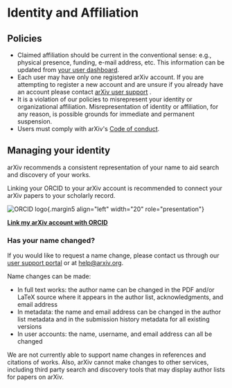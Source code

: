 # Identity and Affiliation

## Policies

-   Claimed affiliation should be current in
    the conventional sense: e.g., physical presence, funding, e-mail
    address, etc. This information can be updated from [your user dashboard](https://arxiv.org/user/).
-   Each user may have only one registered arXiv account. If you are
    attempting to register a new account and are unsure if you already
    have an account please contact [arXiv user support](https://arxiv.org/support) .
-   It is a violation of our policies to misrepresent your identity or
    organizational affiliation. Misrepresentation of identity or affiliation, for any
    reason, is possible grounds for immediate and permanent suspension.
-   Users must comply with arXiv's [Code of conduct](code_of_conduct.md).

## Managing your identity

arXiv recommends a consistent representation of your name to aid search and discovery of your works. 

Linking your ORCID to your arXiv account is recommended to connect your arXiv papers to your scholarly record.

![ORCID logo](../../assets/orcid-logo.png){.margin5 align="left" width="20" role="presentation"}

**[Link my arXiv account with ORCID](https://arxiv.org/user/confirm_orcid_id)**



### Has your name changed?

If you would like to request a name change, please contact us through our [user support portal](https://arxiv.org/support) or at help@arxiv.org.

Name changes can be made:

-  In full text works: the author name can be changed in the PDF and/or LaTeX source where it appears in the author list, acknowledgments, and email address
-  In metadata: the name and email address can be changed in the author list metadata and in the submission history metadata for all existing versions
- In user accounts: the name, username, and email address can all be changed

We are not currently able to support name changes in references and citations of works. Also, arXiv cannot make changes to other services, including third party search and discovery tools that may display author lists for papers on arXiv. 
